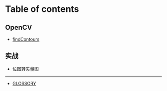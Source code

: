 # Table of contents

## OpenCV

* [findContours](README.md)

## 实战 <a href="#example" id="example"></a>

* [位图转矢量图](example/bitmap-to-svg.md)

***

* [GLOSSORY](glossory.md)
